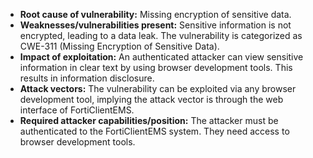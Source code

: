 - **Root cause of vulnerability:** Missing encryption of sensitive data.
- **Weaknesses/vulnerabilities present:** Sensitive information is not encrypted, leading to a data leak. The vulnerability is categorized as CWE-311 (Missing Encryption of Sensitive Data).
- **Impact of exploitation:** An authenticated attacker can view sensitive information in clear text by using browser development tools. This results in information disclosure.
- **Attack vectors:** The vulnerability can be exploited via any browser development tool, implying the attack vector is through the web interface of FortiClientEMS.
- **Required attacker capabilities/position:** The attacker must be authenticated to the FortiClientEMS system. They need access to browser development tools.